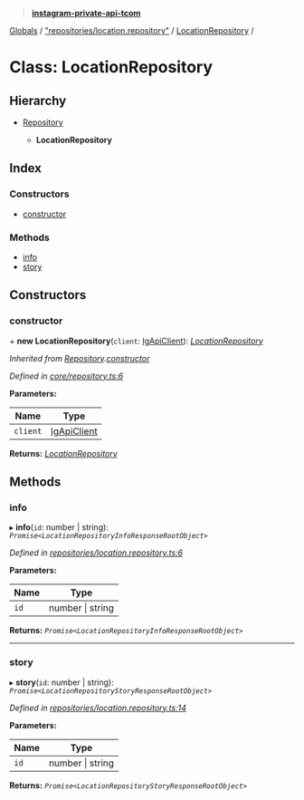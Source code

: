 > **[instagram-private-api-tcom](../README.md)**

[Globals](../README.md) / ["repositories/location.repository"](../modules/_repositories_location_repository_.md) / [LocationRepository](_repositories_location_repository_.locationrepository.md) /

# Class: LocationRepository

## Hierarchy

* [Repository](_core_repository_.repository.md)

  * **LocationRepository**

## Index

### Constructors

* [constructor](_repositories_location_repository_.locationrepository.md#constructor)

### Methods

* [info](_repositories_location_repository_.locationrepository.md#info)
* [story](_repositories_location_repository_.locationrepository.md#story)

## Constructors

###  constructor

\+ **new LocationRepository**(`client`: [IgApiClient](_core_client_.igapiclient.md)): *[LocationRepository](_repositories_location_repository_.locationrepository.md)*

*Inherited from [Repository](_core_repository_.repository.md).[constructor](_core_repository_.repository.md#constructor)*

*Defined in [core/repository.ts:6](https://github.com/cuonglnhust/instagram-private-api-tcom/blob/master/src/core/repository.ts#L6)*

**Parameters:**

Name | Type |
------ | ------ |
`client` | [IgApiClient](_core_client_.igapiclient.md) |

**Returns:** *[LocationRepository](_repositories_location_repository_.locationrepository.md)*

## Methods

###  info

▸ **info**(`id`: number | string): *`Promise<LocationRepositoryInfoResponseRootObject>`*

*Defined in [repositories/location.repository.ts:6](https://github.com/cuonglnhust/instagram-private-api-tcom/blob/3e16058/src/repositories/location.repository.ts#L6)*

**Parameters:**

Name | Type |
------ | ------ |
`id` | number \| string |

**Returns:** *`Promise<LocationRepositoryInfoResponseRootObject>`*

___

###  story

▸ **story**(`id`: number | string): *`Promise<LocationRepositoryStoryResponseRootObject>`*

*Defined in [repositories/location.repository.ts:14](https://github.com/cuonglnhust/instagram-private-api-tcom/blob/3e16058/src/repositories/location.repository.ts#L14)*

**Parameters:**

Name | Type |
------ | ------ |
`id` | number \| string |

**Returns:** *`Promise<LocationRepositoryStoryResponseRootObject>`*